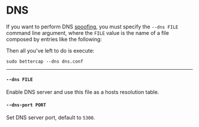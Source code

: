 DNS
============

If you want to perform DNS [spoofing](/docs/spoofing.html), you must specify the `--dns FILE` command line argument, where the `FILE` value is the name of a file composed by entries like the following:

<script src="https://gist.github.com/evilsocket/2bea18a6db6af7deeb6c.js"></script>

Then all you've left to do is execute:

    sudo bettercap --dns dns.conf

<hr/>

#### `--dns FILE`

Enable DNS server and use this file as a hosts resolution table.

#### `--dns-port PORT`

Set DNS server port, default to `5300`.
